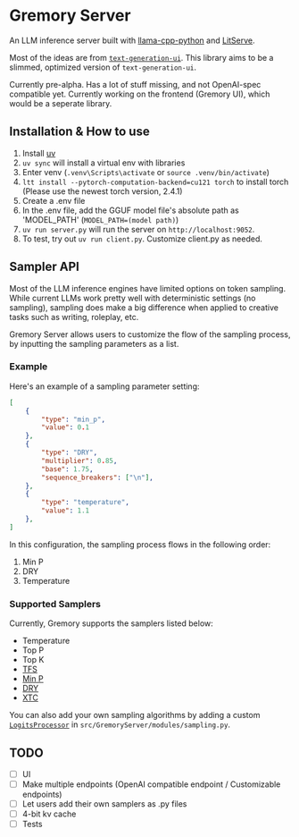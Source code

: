 # Gremory Server

An LLM inference server built with [llama-cpp-python](https://github.com/abetlen/llama-cpp-python) and [LitServe](https://github.com/Lightning-AI/LitServe).

Most of the ideas are from [`text-generation-ui`](https://github.com/oobabooga/text-generation-webui). This library aims to be a slimmed, optimized version of `text-generation-ui`.

Currently pre-alpha. Has a lot of stuff missing, and not OpenAI-spec compatible yet. Currently working on the frontend (Gremory UI), which would be a seperate library.

## Installation & How to use

1. Install [uv](https://docs.astral.sh/uv/getting-started/installation/)
2. `uv sync` will install a virtual env with libraries
3. Enter venv (`.venv\Scripts\activate` or `source .venv/bin/activate`)
4. `ltt install --pytorch-computation-backend=cu121 torch` to install torch (Please use the newest torch version, 2.4.1)
5. Create a .env file
6. In the .env file, add the GGUF model file's absolute path as 'MODEL_PATH' (`MODEL_PATH=(model path)`)
7. `uv run server.py` will run the server on `http://localhost:9052`.
8. To test, try out `uv run client.py`. Customize client.py as needed.

## Sampler API

Most of the LLM inference engines have limited options on token sampling. While current LLMs work pretty well with deterministic settings (no sampling), sampling does make a big difference when applied to creative tasks such as writing, roleplay, etc.

Gremory Server allows users to customize the flow of the sampling process, by inputting the sampling parameters as a list.

### Example

Here's an example of a sampling parameter setting:

```json
[
    {
        "type": "min_p",
        "value": 0.1
    },
    {
        "type": "DRY",
        "multiplier": 0.85,
        "base": 1.75,
        "sequence_breakers": ["\n"],
    },
    {
        "type": "temperature",
        "value": 1.1
    },
]
```

In this configuration, the sampling process flows in the following order:
1. Min P
2. DRY
3. Temperature

### Supported Samplers

Currently, Gremory supports the samplers listed below:
- Temperature
- Top P
- Top K
- [TFS](https://www.trentonbricken.com/Tail-Free-Sampling/)
- [Min P](https://github.com/huggingface/transformers/issues/27670)
- [DRY](https://github.com/oobabooga/text-generation-webui/pull/5677)
- [XTC](https://github.com/oobabooga/text-generation-webui/pull/6335)

You can also add your own sampling algorithms by adding a custom [`LogitsProcessor`](https://huggingface.co/docs/transformers/internal/generation_utils#logitsprocessor) in `src/GremoryServer/modules/sampling.py`.

## TODO
- [ ] UI
- [ ] Make multiple endpoints (OpenAI compatible endpoint / Customizable endpoints)
- [ ] Let users add their own samplers as .py files
- [ ] 4-bit kv cache
- [ ] Tests